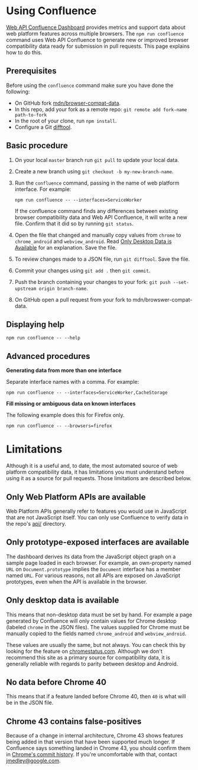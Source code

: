 # Using Confluence

[Web API Confluence Dashboard](http://web-confluence.appspot.com/#!/) provides metrics and support data about web platform features across multiple browsers. The `npm run confluence` command uses Web API Confluence to generate new or improved browser compatibility data ready for submission in pull requests. This page explains how to do this.

## Prerequisites

Before using the `confluence` command make sure you have done the following:

* On GitHub fork [mdn/browser-compat-data](https://github.com/mdn/browser-compat-data/).
* In this repo, add your fork as a remote repo: `git remote add fork-name path-to-fork`
* In the root of your clone, run `npm install`.
* Configure a Git [difftool](https://git-scm.com/docs/git-difftool).

## Basic procedure

1. On your local `master` branch run `git pull` to update your local data.
1. Create a new branch using `git checkout -b my-new-branch-name`.
1. Run the `confluence` command, passing in the name of web platform interface. For example:

   `npm run confluence -- --interfaces=ServiceWorker`

   If the confluence command finds any differences between existing browser compatibility data and Web API Confluence, it will write a new file. Confirm that it did so by running `git status`.
1. Open the file that changed and manually copy values from `chrome` to `chrome_android` and `webview_android`. Read [Only Desktop Data is Available](#only-desktop-data-is-available) for an explanation. Save the file.
1. To review changes made to a JSON file, run `git difftool`. Save the file.
1. Commit your changes using `git add .` then `git commit`.
1. Push the branch containing your changes to your fork: `git push --set-upstream origin branch-name`.
1. On GitHub open a pull request from your fork to mdn/browswer-compat-data.

## Displaying help

```
npm run confluence -- --help
```

## Advanced procedures

**Generating data from more than one interface**

Separate interface names with a comma. For example:

```
npm run confluence -- --interfaces=ServiceWorker,CacheStorage
```

**Fill missing or ambiguous data on known interfaces**

The following example does this for Firefox only.

```
npm run confluence -- --browsers=firefox
```

# Limitations

Although it is a useful and, to date, the most automated source of web platform compatibility data, it has limitations you must understand before using it as a source for pull requests. Those limitations are described below.

## Only Web Platform APIs are available

Web Platform APIs generally refer to features you would use in JavaScript that are not JavaScript itself. You can only use Confluence to verify data in the repo's [api/](https://github.com/mdn/browser-compat-data/tree/master/api) directory.

## Only prototype-exposed interfaces are available

The dashboard derives its data from the JavaScript object graph on a sample page loaded in each browser. For example, an own-property named `URL` on `Document.prototype` implies the `Document` interface has a member named `URL`. For various reasons, not all APIs are exposed on JavaScript prototypes, even when the API is available in the browser.

## Only desktop data is available

This means that non-desktop data must be set by hand. For example a page generated by Confluence will only contain values for Chrome desktop (labeled `chrome` in the JSON files). The values supplied for Chrome must be manually copied to the fields named `chrome_android` and `webview_android`.

These values are usually the same, but not always. You can check this by looking for the feature on [chromestatus.com](https://www.chromestatus.com/features). Although we don't recommend this site as a primary source for compatibility data, it is generally reliable with regards to parity between desktop and Android.

## No data before Chrome 40

This means that if a feature landed before Chrome 40, then `40` is what will be in the JSON file.

## Chrome 43 contains false-positives

Because of a change in internal architecture, Chrome 43 shows features being added in that version that have been supported much longer. If Confluence says something landed in Chrome 43, you should confirm them in [Chrome's commit history](https://cs.chromium.org/chromium/src/third_party/blink/renderer/). If you're uncomfortable with that, contact jmedley@google.com.
